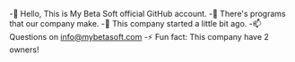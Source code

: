 -👋 Hello, This is My Beta Soft official GitHub account.
-👀 There's programs that our company make.
-🌱 This company started a little bit ago.
-📫 Questions on info@mybetasoft.com
-⚡ Fun fact: This company have 2 owners!

<!---
MyBetaSoft/MyBetaSoft is a ✨ special ✨ repository because its `README.md` (this file) appears on your GitHub profile.
You can click the Preview link to take a look at your changes.
--->
